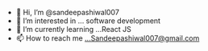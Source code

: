 - 👋 Hi, I’m @sandeepashiwal007
- 👀 I’m interested in ... software development
- 🌱 I’m currently learning ...React JS
- 📫 How to reach me ...Sandeepashiwal007@gmail.com

<!---
sandeepashiwal007/sandeepashiwal007 is a ✨ special ✨ repository because its `README.md` (this file) appears on your GitHub profile.
You can click the Preview link to take a look at your changes.
--->
